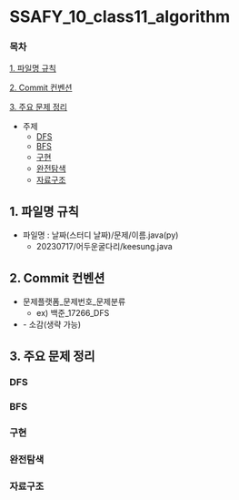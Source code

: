 # SSAFY_10_class11_algorithm

### 목차

[1. 파일명 규칙](#1-파일명-규칙)

[2. Commit 컨벤션](#2-Commit-컨벤션)

[3. 주요 문제 정리](#3-주요-문제-정리)
* 주제
  * [DFS](##DFS)
  * [BFS](##BFS)
  * [구현](##구현)
  * [완전탐색](##완전탐색)
  * [자료구조](##자료구조)

## 1. 파일명 규칙
* 파일명 : 날짜(스터디 날짜)/문제/이름.java(py)
  * 20230717/어두운굴다리/keesung.java
  
## 2. Commit 컨벤션
* 문제플랫폼_문제번호_문제분류
  * ex) 백준_17266_DFS
* \- 소감(생략 가능)

## 3. 주요 문제 정리
### DFS
### BFS
### 구현
### 완전탐색
### 자료구조
